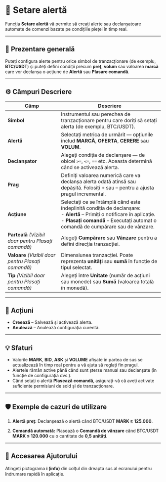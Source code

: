 # 🔔 Setare alertă

Funcția **Setare alertă** vă permite să creați alerte sau declanșatoare automate de comenzi bazate pe condițiile pieței în timp real.

---

## 🧭 Prezentare generală

Puteți configura alerte pentru orice simbol de tranzacționare (de exemplu, **BTC/USDT**) și puteți defini condiții precum **preț**, **volum** sau valoarea **marcă** care vor declanșa o acțiune de **Alertă** sau **Plasare comandă**.

---

## ⚙️ Câmpuri Descriere

| **Câmp** | **Descriere** |
|------------|-----------------|
| **Simbol** | Instrumentul sau perechea de tranzacționare pentru care doriți să setați alerta (de exemplu, BTC/USDT). |
| **Alertă** | Selectați metrica de urmărit — opțiunile includ **MARCĂ**, **OFERTA**, **CERERE** sau **VOLUM**. |
| **Declanșator** | Alegeți condiția de declanșare — de obicei `>=`, `<=`, `==` etc. Aceasta determină când se activează alerta. |
| **Prag** | Definiți valoarea numerică care va declanșa alerta odată atinsă sau depășită. Folosiți **+** sau **–** pentru a ajusta pragul incremental. |
| **Acțiune** | Selectați ce se întâmplă când este îndeplinită condiția de declanșare:<br> - **Alertă** – Primiți o notificare în aplicație.<br> - **Plasați comandă** – Executați automat o comandă de cumpărare sau de vânzare. |
| **Parteală** *(Vizibil doar pentru Plasați comandă)* | Alegeți **Cumpărare** sau **Vânzare** pentru a defini direcția tranzacției. |
| **Valoare** *(Vizibil doar pentru Plasați comandă)* | Dimensiunea tranzacției. Poate reprezenta **unități** sau **sumă** în funcție de tipul selectat. |
| **Tip** *(Vizibil doar pentru Plasați comandă)* | Alegeți între **Unitate** (număr de acțiuni sau monede) sau **Sumă** (valoarea totală în monedă). |

---

## 🧩 Acțiuni

- **Creează** – Salvează și activează alerta.
- **Anulează** – Anulează configurația curentă.

---

## 💡 Sfaturi

- Valorile **MARK**, **BID**, **ASK** și **VOLUME** afișate în partea de sus se actualizează în timp real pentru a vă ajuta să reglați fin pragul.
- Alertele rămân active până când sunt șterse manual sau declanșate (în funcție de configurația dvs.).
- Când setați o alertă **Plasează comandă**, asigurați-vă că aveți activate suficiente permisiuni de sold și de tranzacționare.

---

## 🛡️ Exemple de cazuri de utilizare

1. **Alertă preț:** 
Declanșează o alertă când BTC/USDT **MARK ≥ 125.000**.

2. **Comandă automată:** 
Plasează o **Comandă de vânzare** când BTC/USDT **MARK ≤ 120.000** cu o cantitate de **0,5 unități**.

---

## 🧭 Accesarea Ajutorului

Atingeți pictograma **ℹ️ (info)** din colțul din dreapta sus al ecranului pentru îndrumare rapidă în aplicație.

